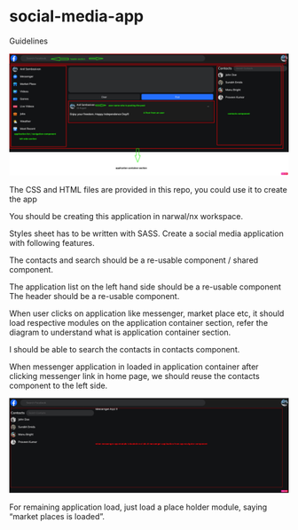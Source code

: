 # social-media-app

Guidelines

![Alt text](assets/guide-index.jpg?raw=true "Home page of the application")

The CSS and HTML files are provided in this repo, you could use it to create the app

You should be creating this application in narwal/nx workspace.

Styles sheet has to be written with SASS.
Create a social media application with following features.

The contacts and search should be a re-usable component / shared component.

The application list on the left hand side should be a re-usable component
The header should be a re-usable component.

When user clicks on application like messenger, market place etc, it should load respective modules on the application container section, refer the diagram to understand what is application container section.

I should be able to search the contacts in contacts component.

When messenger application in loaded in application container after clicking messenger link in home page, we should reuse the contacts component to the left side.

![Alt text](assets/guide-messenger.jpg?raw=true "When messenger module is loaded")

For remaining application load, just load a place holder module, saying “market places is loaded”.
